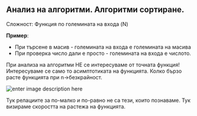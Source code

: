 ## Анализ на алгоритми. Алгоритми сортиране.
Сложност: Функция по големината на входа (N)

**Пример**: 

 - При търсене в масив - големината на входа е големината на масива
 -  При проверка число дали е просто - големината на входа е числото.

При анализа на алгоритми НЕ се интересуваме от точната функция!
Интересуваме се само то асимптотиката на функцията.
Колко бързо расте функцията при n->безкрайност.

![enter image description here](https://i.ibb.co/TP0Xrz4/ff.png)

Тук релациите за по-малко и по-равно не са тези, които познаваме.
Тук визираме скоростта на растежа на функцията.
